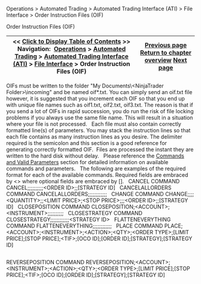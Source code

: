 ﻿
Operations \> Automated Trading \> Automated Trading Interface (ATI) \> File Interface \> Order Instruction Files (OIF)

Order Instruction Files (OIF)

| \<\< [Click to Display Table of Contents](order_instruction_files_oif.md) \>\> **Navigation:**     [Operations](operations.md) \> [Automated Trading](automated_trading.md) \> [Automated Trading Interface (ATI)](automated_trading_interface_at.md) \> [File Interface](file_interface.md) \> Order Instruction Files (OIF) | [Previous page](file_interface.md) [Return to chapter overview](file_interface.md) [Next page](information_update_files.md) |
| --- | --- |
OIFs must be written to the folder "My Documents\\\<NinjaTrader Folder\>\\incoming" and be named oif\*.txt. You can simply send an oif.txt file however, it is suggested that you increment each OIF so that you end up with unique file names such as oif1\.txt, oif2\.txt, oif3\.txt. The reason is that if you send a lot of OIFs in rapid succession, you do run the risk of file locking problems if you always use the same file name. This will result in a situation where your file is not processed.
 
Each file must also contain correctly formatted line(s) of parameters. You may stack the instruction lines so that each file contains as many instruction lines as you desire. The delimiter required is the semicolon and this section is a good reference for generating correctly formatted OIF.  Files are processed the instant they are written to the hard disk without delay.
 
Please reference the [Commands and Valid Parameters](commands_and_valid_parameters.md) section for detailed information on available commands and parameters.
 
The following are examples of the required format for each of the available commands. Required fields are embraced by \<\> where optional fields are embraced by \[].
 
CANCEL COMMAND
CANCEL;;;;;;;;;;\<ORDER ID\>;;\[STRATEGY ID]
 
CANCELALLORDERS COMMAND
CANCELALLORDERS;;;;;;;;;;;;
 
CHANGE COMMAND
CHANGE;;;;\<QUANTITY\>;;\<LIMIT PRICE\>;\<STOP PRICE\>;;;\<ORDER ID\>;;\[STRATEGY ID]
 
CLOSEPOSITION COMMAND
CLOSEPOSITION;\<ACCOUNT\>;\<INSTRUMENT\>;;;;;;;;;;
 
CLOSESTRATEGY COMMAND
CLOSESTRATEGY;;;;;;;;;;;;\<STRATEGY ID\>
 
FLATTENEVERYTHING COMMAND
FLATTENEVERYTHING;;;;;;;;;;;;
 
PLACE COMMAND
PLACE;\<ACCOUNT\>;\<INSTRUMENT\>;\<ACTION\>;\<QTY\>;\<ORDER TYPE\>;\[LIMIT PRICE];\[STOP PRICE];\<TIF\>;\[OCO ID];\[ORDER ID];\[STRATEGY];\[STRATEGY ID]
## 
REVERSEPOSITION COMMAND
REVERSEPOSITION;\<ACCOUNT\>;\<INSTRUMENT\>;\<ACTION\>;\<QTY\>;\<ORDER TYPE\>;\[LIMIT PRICE];\[STOP PRICE];\<TIF\>;\[OCO ID];\[ORDER ID];\[STRATEGY];\[STRATEGY ID]
